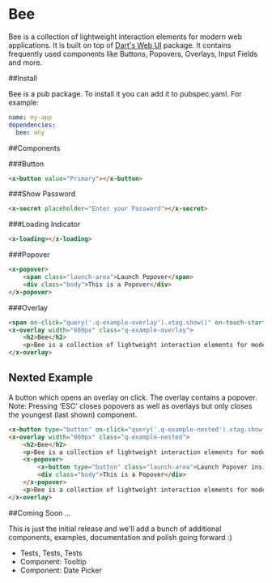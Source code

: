 # Bee

Bee is a collection of lightweight interaction elements for modern web applications. It is built on top of [Dart's Web UI](http://www.dartlang.org/articles/web-ui/) package. It contains frequently used components like Buttons, Popovers, Overlays, Input Fields and more.

##Install

Bee is a pub package. To install it you can add it to pubspec.yaml. For example:

```yaml
name: my-app
dependencies:
  bee: any
```

##Components

###Button

```html
<x-button value="Primary"></x-button>
```

###Show Password

```html
<x-secret placeholder="Enter your Password"></x-secret>
```

###Loading Indicator

```html
<x-loading></x-loading>
```

###Popover

```html
<x-popover>
    <span class="launch-area">Launch Popover</span>
    <div class="body">This is a Popover</div>
</x-popover>
```

###Overlay

```html
<span on-click="query('.q-example-overlay').xtag.show()" on-touch-start="query('.q-example-overlay').xtag.show()">Launch Overlay</span>
<x-overlay width="600px" class="q-example-overlay">
    <h2>Bee</h2>
    <p>Bee is a collection of lightweight interaction elements for modern web applications. It is built on top of Dart's Web UI package. It contains frequently used components like Buttons, Popovers, Overlays, Input Fields and more.</p>
</x-overlay>
```

## Nexted Example

A button which opens an overlay on click. The overlay contains a popover.
Note: Pressing 'ESC' closes popovers as well as overlays but only closes the youngest (last shown) component.

```html
<x-button type="button" on-click="query('.q-example-nested').xtag.show()" on-touch-start="query('.q-example-nested').xtag.show()">Launch Overlay</x-button>
<x-overlay width="600px" class="q-example-nested">
    <h2>Bee</h2>
    <p>Bee is a collection of lightweight interaction elements for modern web applications. It is built on top of Dart's Web UI package. It contains frequently used components like Buttons, Popovers, Overlays, Input Fields and more.</p>
    <x-popover>
        <x-button type="button" class="launch-area">Launch Popover inside Overlay</x-button>
        <div class="body">This is a Popover</div>
    </x-popover>
    <p>Bee is a collection of lightweight interaction elements for modern web applications. It is built on top of Dart's Web UI package. It contains frequently used components like Buttons, Popovers, Overlays, Input Fields and more.</p>
</x-overlay>
```

##Coming Soon …

This is just the initial release and we'll add a bunch of additional components, examples, documentation and polish going forward :)

* Tests, Tests, Tests
* Component: Tooltip
* Component: Date Picker
